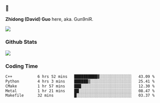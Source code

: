 ### 👋 

**Zhidong (David) Guo** here, aka. Gun9niR.

![](https://komarev.com/ghpvc/?username=Gun9niR&label=Total+Views)

### Github Stats

<img src="https://github-readme-stats.vercel.app/api?username=Gun9niR&count_private=true&show_icons=true&theme=vue-dark&hide_title=true">

### Coding Time

<!--START_SECTION:waka-->

```txt
C++           6 hrs 52 mins   ██████████▓░░░░░░░░░░░░░░   43.09 %
Python        4 hrs 3 mins    ██████▒░░░░░░░░░░░░░░░░░░   25.41 %
CMake         1 hr 57 mins    ███░░░░░░░░░░░░░░░░░░░░░░   12.30 %
Metal         1 hr 21 mins    ██░░░░░░░░░░░░░░░░░░░░░░░   08.47 %
Makefile      32 mins         █░░░░░░░░░░░░░░░░░░░░░░░░   03.37 %
```

<!--END_SECTION:waka-->
